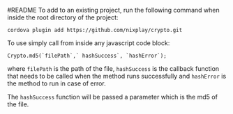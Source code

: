 #README
To add to an existing project, run the following command when  inside the root directory of the project:
```
cordova plugin add https://github.com/nixplay/crypto.git
```

To use simply call from inside any javascript code block:
```
Crypto.md5(`filePath`,` hashSuccess`, `hashError`);
```

where `filePath` is the path of the file, `hashSuccess` is the callback function that needs to be called when the method runs successfully and `hashError` is the method to run in case of error.

The `hashSuccess` function will be passed a parameter which is the md5 of the file.
